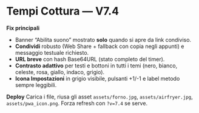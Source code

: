 # Tempi Cottura — V7.4

**Fix principali**
- Banner “Abilita suono” mostrato **solo** quando si apre da link condiviso.
- **Condividi** robusto (Web Share + fallback con copia negli appunti) e messaggio testuale richiesto.
- **URL breve** con hash Base64URL (stato completo del timer).
- **Contrasto adattivo** per testi e bottoni in tutti i temi (nero, bianco, celeste, rosa, giallo, indaco, grigio).
- **Icona Impostazioni** in grigio visibile, pulsanti +1/-1 e label metodo sempre leggibili.

**Deploy**
Carica i file, riusa gli asset `assets/forno.jpg`, `assets/airfryer.jpg`, `assets/pwa_icon.png`. Forza refresh con `?v=7.4` se serve.

